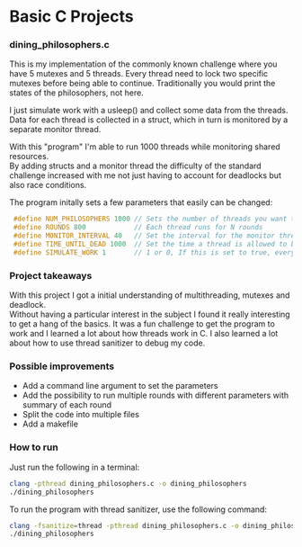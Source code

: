 # Basic C Projects

### dining_philosophers.c  
This is my implementation of the commonly known challenge where you have 5 mutexes and 5 threads.
Every thread need to lock two specific mutexes before being able to continue.
Traditionally you would print the states of the philosophers, not here.  
  
I just simulate work with a usleep() and collect some data from the threads.
Data for each thread is collected in a struct, which in turn is monitored by a separate monitor thread.  
  
With this "program" I'm able to run 1000 threads while monitoring shared resources.  
By adding structs and a monitor thread the difficulty of the standard challenge increased with me not just having to account for deadlocks but also race conditions.  

The program initally sets a few parameters that easily can be changed:
```c
 #define NUM_PHILOSOPHERS 1000 // Sets the number of threads you want to run
 #define ROUNDS 800            // Each thread runs for N rounds
 #define MONITOR_INTERVAL 40   // Set the interval for the monitor thread (in microseconds)
 #define TIME_UNTIL_DEAD 1000  // Set the time a thread is allowed to be starved in (microseconds)
 #define SIMULATE_WORK 1       // 1 or 0, If this is set to true, every thread will simulate work for a random amount of time.
```

### Project takeaways
With this project I got a initial understanding of multithreading, mutexes and deadlock.  
Without having a particular interest in the subject I found it really interesting to get a hang of the basics.
It was a fun challenge to get the program to work and I learned a lot about how threads work in C.
I also learned a lot about how to use thread sanitizer to debug my code.


### Possible improvements

 - Add a command line argument to set the parameters
 - Add the possibility to run multiple rounds with different parameters with summary of each round
 - Split the code into multiple files
 - Add a makefile

### How to run
Just run the following in a terminal:
```bash
clang -pthread dining_philosophers.c -o dining_philosophers
./dining_philosophers
```
To run the program with thread sanitizer, use the following command:
```bash
clang -fsanitize=thread -pthread dining_philosophers.c -o dining_philosophers
./dining_philosophers
```
